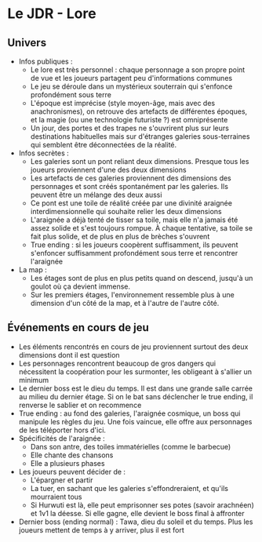 # Le JDR - Lore

## Univers
+ Infos publiques :
	+ Le lore est très personnel : chaque personnage a son propre point de vue et les joueurs partagent peu d'informations communes
	+ Le jeu se déroule dans un mystérieux souterrain qui s'enfonce profondément sous terre
	+ L'époque est imprécise (style moyen-âge, mais avec des anachronismes), on retrouve des artefacts de différentes époques, et la magie (ou une technologie futuriste ?) est omniprésente
	+ Un jour, des portes et des trapes ne s'ouvrirent plus sur leurs destinations habituelles mais sur d'étranges galeries sous-terraines qui semblent être déconnectées de la réalité.
+ Infos secrètes :
	+ Les galeries sont un pont reliant deux dimensions. Presque tous les joueurs proviennent d'une des deux dimensions
	+ Les artefacts de ces galeries proviennent des dimensions des personnages et sont créés spontanément par les galeries. Ils peuvent être un mélange des deux aussi
	+ Ce pont est une toile de réalité créée par une divinité araignée interdimensionnelle qui souhaite relier les deux dimensions
	+ L'araignée a déjà tenté de tisser sa toile, mais elle n'a jamais été assez solide et s'est toujours rompue. À chaque tentative, sa toile se fait plus solide, et de plus en plus de brèches s'ouvrent
	+ True ending : si les joueurs coopèrent suffisamment, ils peuvent s'enfoncer suffisamment profondément sous terre et rencontrer l'araignée
+ La map :
	+ Les étages sont de plus en plus petits quand on descend, jusqu'à un goulot où ça devient immense.
	+ Sur les premiers étages, l'environnement ressemble plus à une dimension d'un côté de la map, et à l'autre de l'autre côté.


## Événements en cours de jeu
+ Les éléments rencontrés en cours de jeu proviennent surtout des deux dimensions dont il est question
+ Les personnages rencontrent beaucoup de gros dangers qui nécessitent la coopération pour les surmonter, les obligeant à s'allier un minimum
+ Le dernier boss est le dieu du temps. Il est dans une grande salle carrée au milieu du dernier étage. Si on le bat sans déclencher le true ending, il renverse le sablier et on recommence
+ True ending : au fond des galeries, l'araignée cosmique, un boss qui manipule les règles du jeu. Une fois vaincue, elle offre aux personnages de les téléporter hors d'ici.
+ Spécificités de l'araignée :
	+ Dans son antre, des toiles immatérielles (comme le barbecue)
	+ Elle chante des chansons
	+ Elle a plusieurs phases
+ Les joueurs peuvent décider de :
	+ L'épargner et partir
	+ La tuer, en sachant que les galeries s'effondreraient, et qu'ils mourraient tous
	+ Si Hurwuti est là, elle peut emprisonner ses potes (savoir arachnéen) et 1v1 la déesse. Si elle gagne, elle devient le boss final à affronter
+ Dernier boss (ending normal) : Tawa, dieu du soleil et du temps. Plus les joueurs mettent de temps à y arriver, plus il est fort

